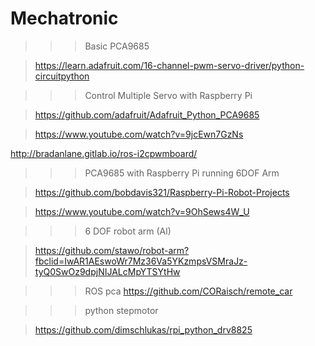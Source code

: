# Mechatronic
>>>Basic PCA9685

>https://learn.adafruit.com/16-channel-pwm-servo-driver/python-circuitpython

>>>Control Multiple Servo with Raspberry Pi

>https://github.com/adafruit/Adafruit_Python_PCA9685

>https://www.youtube.com/watch?v=9jcEwn7GzNs

http://bradanlane.gitlab.io/ros-i2cpwmboard/

>>> PCA9685 with Raspberry Pi running 6DOF Arm

>https://github.com/bobdavis321/Raspberry-Pi-Robot-Projects

>https://www.youtube.com/watch?v=9OhSews4W_U  

>>>  6 DOF robot arm (Al)

> https://github.com/stawo/robot-arm?fbclid=IwAR1AEswoWr7Mz36Va5YKzmpsVSMraJz-tyQ0SwOz9dpjNIJALcMpYTSYtHw

>>>ROS pca
> https://github.com/CORaisch/remote_car

>>>python stepmotor

>https://github.com/dimschlukas/rpi_python_drv8825
